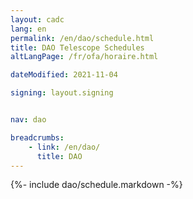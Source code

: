 ```yaml
---
layout: cadc
lang: en
permalink: /en/dao/schedule.html
title: DAO Telescope Schedules
altLangPage: /fr/ofa/horaire.html

dateModified: 2021-11-04

signing: layout.signing


nav: dao

breadcrumbs:
    - link: /en/dao/
      title: DAO
---
```


{%- include dao/schedule.markdown -%}